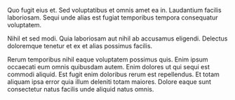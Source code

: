 Quo fugit eius et. Sed voluptatibus et omnis amet ea in. Laudantium facilis laboriosam. Sequi unde alias est fugiat temporibus tempora consequatur voluptatem.
 Nihil et sed modi. Quia laboriosam aut nihil ab accusamus eligendi. Delectus doloremque tenetur et ex et alias possimus facilis.
 Rerum temporibus nihil eaque voluptatem possimus quis. Enim ipsum occaecati eum omnis quibusdam autem. Enim dolores ut qui sequi est commodi aliquid. Est fugit enim doloribus rerum est repellendus. Et totam aliquam ipsa error quia illum deleniti totam maiores. Dolore eaque sunt consectetur natus facilis unde aliquid natus omnis.